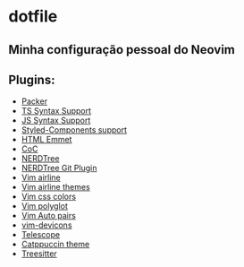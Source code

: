 # dotfile
## Minha configuração pessoal do Neovim

## Plugins:

<ul>
  <li><a href="https://github.com/wbthomason/packer.nvim">Packer</a></li>
  <li><a href="https://github.com/HerringtonDarkholme/yats.vim">TS Syntax Support</a></li>
  <li><a href="https://github.com/MaxMEllon/vim-jsx-pretty">JS Syntax Support</a></li>
  <li><a href="https://github.com/styled-components/vim-styled-components">Styled-Components support</a></li>
  <li><a href="https://github.com/mattn/emmet-vim">HTML Emmet</a></li>
  <li><a href="https://github.com/neoclide/coc.nvim">CoC</a></li>
  <li><a href="https://github.com/preservim/nerdtree">NERDTree</a></li>
  <li><a href="https://github.com/Xuyuanp/nerdtree-git-plugin">NERDTree Git Plugin</a></li>
  <li><a href="https://github.com/vim-airline/vim-airline">Vim airline</a></li>
  <li><a href="https://github.com/vim-airline/vim-airline-themes">Vim airline themes</a></li>
  <li><a href="https://github.com/ap/vim-css-color">Vim css colors</a></li>
  <li><a href="https://github.com/sheerun/vim-polyglot">Vim polyglot</a></li>
  <li><a href="https://github.com/jiangmiao/auto-pairs">Vim Auto pairs</a></li>
  <li><a href="https://github.com/ryanoasis/vim-devicons">vim-devicons</a></li>
  <li><a href="https://github.com/nvim-telescope/telescope.nvim">Telescope</a></li>
  <li><a href="https://github.com/catppuccin/nvim">Catppuccin theme</a></li>
  <li><a href="https://github.com/nvim-treesitter/nvim-treesitter">Treesitter</a></li>
</ul>
